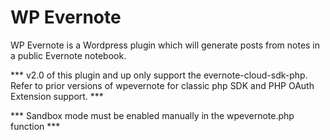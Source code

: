 WP Evernote
===========

WP Evernote is a Wordpress plugin which will generate posts
from notes in a public Evernote notebook.

*** v2.0 of this plugin and up only support the
evernote-cloud-sdk-php.  Refer to prior versions of wpevernote for
classic php SDK and PHP OAuth Extension support. ***

*** Sandbox mode must be enabled manually in the wpevernote.php
function ***
